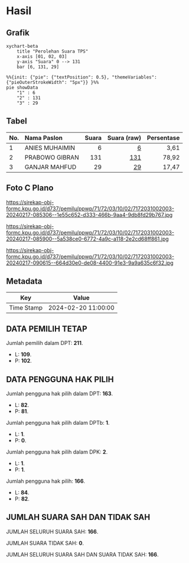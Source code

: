 # Hasil

## Grafik

```mermaid
xychart-beta
    title "Perolehan Suara TPS"
    x-axis [01, 02, 03]
    y-axis "Suara" 0 --> 131
    bar [6, 131, 29]
```

```mermaid
%%{init: {"pie": {"textPosition": 0.5}, "themeVariables": {"pieOuterStrokeWidth": "5px"}} }%%
pie showData
    "1" : 6
    "2" : 131
    "3" : 29
```

## Tabel

| No. | Nama Paslon    | Suara | Suara (raw) | Persentase |
|:--- |:-------------- | -----:| -----------:| ----------:|
| 1   | ANIES MUHAIMIN | 6     | [6][p-1]    | 3,61       |
| 2   | PRABOWO GIBRAN | 131   | [131][p-2]  | 78,92      |
| 3   | GANJAR MAHFUD  | 29    | [29][p-3]   | 17,47      |


[p-1]: https://github.com/gigit-pemilu/pemilu-2024-71-sulawesi-utara/blob/main/pilpres/hitung-suara/sub/71-sulawesi-utara/sub/72-kota-bitung/sub/03-ranowulu/sub/1002-kumeresot/sub/003-tps/sub/paslon-1.txt
[p-2]: https://github.com/gigit-pemilu/pemilu-2024-71-sulawesi-utara/blob/main/pilpres/hitung-suara/sub/71-sulawesi-utara/sub/72-kota-bitung/sub/03-ranowulu/sub/1002-kumeresot/sub/003-tps/sub/paslon-2.txt
[p-3]: https://github.com/gigit-pemilu/pemilu-2024-71-sulawesi-utara/blob/main/pilpres/hitung-suara/sub/71-sulawesi-utara/sub/72-kota-bitung/sub/03-ranowulu/sub/1002-kumeresot/sub/003-tps/sub/paslon-3.txt

## Foto C Plano

https://sirekap-obj-formc.kpu.go.id/d737/pemilu/ppwp/71/72/03/10/02/7172031002003-20240217-085306--1e55c652-d333-466b-9aa4-9db8fd29b767.jpg

https://sirekap-obj-formc.kpu.go.id/d737/pemilu/ppwp/71/72/03/10/02/7172031002003-20240217-085900--5a538ce0-6772-4a9c-a118-2e2cd68ff861.jpg

https://sirekap-obj-formc.kpu.go.id/d737/pemilu/ppwp/71/72/03/10/02/7172031002003-20240217-090615--664d30e0-de08-4400-91e3-9a9a635c6f32.jpg


## Metadata

| Key        | Value               |
| ---------- | ------------------- |
| Time Stamp | 2024-02-20 11:00:00 |


## DATA PEMILIH TETAP

Jumlah pemilih dalam DPT: **211**.
 * L: **109**.
 * P: **102**.

## DATA PENGGUNA HAK PILIH

Jumlah pengguna hak pilih dalam DPT: **163**.
 * L: **82**.
 * P: **81**.

Jumlah pengguna hak pilih dalam DPTb: **1**.
 * L: **1**.
 * P: **0**.

Jumlah pengguna hak pilih dalam DPK: **2**.
 * L: **1**.
 * P: **1**.

Jumlah pengguna hak pilih: **166**.
 * L: **84**.
 * P: **82**.

## JUMLAH SUARA SAH DAN TIDAK SAH

JUMLAH SELURUH SUARA SAH: **166**.

JUMLAH SUARA TIDAK SAH: **0**.

JUMLAH SELURUH SUARA SAH DAN SUARA TIDAK SAH: **166**.



